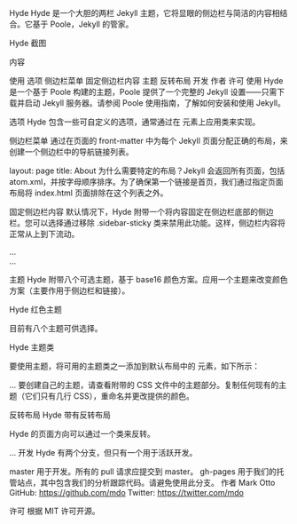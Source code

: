 Hyde
Hyde 是一个大胆的两栏 Jekyll 主题，它将显眼的侧边栏与简洁的内容相结合。它基于 Poole，Jekyll 的管家。

Hyde 截图

内容

使用
选项
侧边栏菜单
固定侧边栏内容
主题
反转布局
开发
作者
许可
使用
Hyde 是一个基于 Poole 构建的主题，Poole 提供了一个完整的 Jekyll 设置——只需下载并启动 Jekyll 服务器。请参阅 Poole 使用指南，了解如何安装和使用 Jekyll。

选项
Hyde 包含一些可自定义的选项，通常通过在 <body> 元素上应用类来实现。

侧边栏菜单
通过在页面的 front-matter 中为每个 Jekyll 页面分配正确的布局，来创建一个侧边栏中的导航链接列表。

layout: page
title: About
为什么需要特定的布局？Jekyll 会返回所有页面，包括 atom.xml，并按字母顺序排序。为了确保第一个链接是首页，我们通过指定页面布局将 index.html 页面排除在这个列表之外。

固定侧边栏内容
默认情况下，Hyde 附带一个将内容固定在侧边栏底部的侧边栏。您可以选择通过移除 .sidebar-sticky 类来禁用此功能。这样，侧边栏内容将正常从上到下流动。

<!-- 默认侧边栏 --> <div class="sidebar"> <div class="container sidebar-sticky"> ... </div> </div> <!-- 修改后的侧边栏 --> <div class="sidebar"> <div class="container"> ... </div> </div>
主题
Hyde 附带八个可选主题，基于 base16 颜色方案。应用一个主题来改变颜色方案（主要作用于侧边栏和链接）。

Hyde 红色主题

目前有八个主题可供选择。

Hyde 主题类

要使用主题，将可用的主题类之一添加到默认布局中的 <body> 元素，如下所示：

<body class="theme-base-08"> ... </body>
要创建自己的主题，请查看附带的 CSS 文件中的主题部分。复制任何现有的主题（它们只有几行 CSS），重命名并更改提供的颜色。

反转布局
Hyde 带有反转布局

Hyde 的页面方向可以通过一个类来反转。

<body class="layout-reverse"> ... </body>
开发
Hyde 有两个分支，但只有一个用于活跃开发。

master 用于开发。所有的 pull 请求应提交到 master。
gh-pages 用于我们的托管站点，其中包含我们的分析跟踪代码。请避免使用此分支。
作者
Mark Otto
GitHub: https://github.com/mdo
Twitter: https://twitter.com/mdo

许可
根据 MIT 许可开源。

